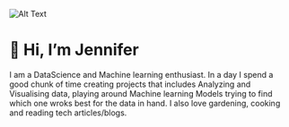![Alt Text](https://media.giphy.com/media/CVtNe84hhYF9u/giphy.gif)

# 👋 Hi, I’m Jennifer
I am a DataScience and Machine learning enthusiast. In a day I spend a good chunk of time creating projects that includes Analyzing and Visualising data, playing around Machine learning Models trying to find which one wroks best for the data in hand. I also love gardening, cooking and reading tech articles/blogs.



<!---
J-R-1/J-R-1 is a ✨ special ✨ repository because its `README.md` (this file) appears on your GitHub profile.
You can click the Preview link to take a look at your changes.
--->
